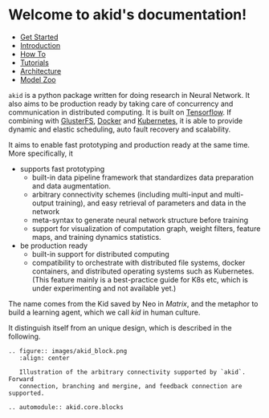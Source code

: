 # Welcome to akid's documentation!


* [Get Started](get_started/index.md)
* [Introduction](intros/index.md)
* [How To](how_tos/index.md)
* [Tutorials](tutorials/index.md)
* [Architecture](arch/index.md)
* [Model Zoo](model/index.md)

`akid` is a python package written for doing research in Neural Network. It
also aims to be production ready by taking care of concurrency and
communication in distributed computing. It is built on
[Tensorflow](tensorflow.org). If combining with
[GlusterFS](https://www.gluster.org/), [Docker](https://www.docker.com/) and
[Kubernetes](kubernetes.io), it is able to provide dynamic and elastic
scheduling, auto fault recovery and scalability.

It aims to enable fast prototyping and production ready at the same time. More
specifically, it

* supports fast prototyping
  * built-in data pipeline framework that standardizes data preparation and
    data augmentation.
  * arbitrary connectivity schemes (including multi-input and multi-output
    training), and easy retrieval of parameters and data in the network
  * meta-syntax to generate neural network structure before training
  * support for visualization of computation graph, weight filters, feature
    maps, and training dynamics statistics.
* be production ready
  * built-in support for distributed computing
  * compatibility to orchestrate with distributed file systems, docker
    containers, and distributed operating systems such as Kubernetes. (This
    feature mainly is a best-practice guide for K8s etc, which is under
    experimenting and not available yet.)

The name comes from the Kid saved by Neo in *Matrix*, and the metaphor to build
a learning agent, which we call *kid* in human culture.

It distinguish itself from an unique design, which is described in the following.

```eval_rst
.. figure:: images/akid_block.png
   :align: center

   Illustration of the arbitrary connectivity supported by `akid`. Forward
   connection, branching and mergine, and feedback connection are supported.
```

```eval_rst
.. automodule:: akid.core.blocks
```
